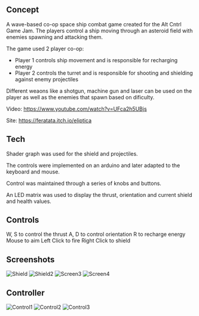 ## Concept
A wave-based co-op space ship combat game created for the Alt Cntrl Game Jam. The players control a ship moving through an asteroid field with enemies spawning and attacking them.

The game used 2 player co-op:
- Player 1 controls ship movement and is responsible for recharging energy
- Player 2 controls the turret and is responsible for shooting and shielding against enemy projectiles

Different weaons like a shotgun, machine gun and laser can be used on the player as well as the enemies that spawn based on dificulty.

Video: https://www.youtube.com/watch?v=UFca2h5UBjs

Site: https://feratata.itch.io/eliptica

## Tech
Shader graph was used for the shield and projectiles.

The controls were implemented on an arduino and later adapted to the keyboard and mouse.

Control was maintained through a series of knobs and buttons.

An LED matrix was used to display the thrust, orientation and current shield and health values.

## Controls
W, S to control the thrust
A, D to control orientation
R to recharge energy
Mouse to aim
Left Click to fire
Right Click to shield

## Screenshots
![Shield](https://github.com/RohanMenon92/AltControlGameJam2020/blob/master/Screenshots/Screen_1.PNG)
![Shield2](https://github.com/RohanMenon92/AltControlGameJam2020/blob/master/Screenshots/Screen_2.PNG)
![Screen3](https://github.com/RohanMenon92/AltControlGameJam2020/blob/master/Screenshots/Screen_3.PNG)
![Screen4](https://github.com/RohanMenon92/AltControlGameJam2020/blob/master/Screenshots/Screen_4.PNG)

## Controller
![Control1](https://github.com/RohanMenon92/AltControlGameJam2020/blob/master/Screenshots/Controls_1.PNG)
![Control2](https://github.com/RohanMenon92/AltControlGameJam2020/blob/master/Screenshots/Controls_2.PNG)
![Control3](https://github.com/RohanMenon92/AltControlGameJam2020/blob/master/Screenshots/Controls_3.PNG)

